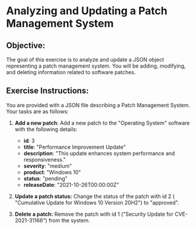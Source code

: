 #  Analyzing and Updating a Patch Management System

## Objective:
The goal of this exercise is to analyze and update a JSON object representing a patch management system. You will be adding, modifying, and deleting information related to software patches.


## Exercise Instructions:

You are provided with a JSON file describing a Patch Management System. Your tasks are as follows:

1. **Add a new patch**: Add a new patch to the "Operating System" software with the following details:
    - **id**: 3
    - **title**: "Performance Improvement Update"
    - **description**: "This update enhances system performance and responsiveness."
    - **severity**: "medium"
    - **product**: "Windows 10"
    - **status**: "pending"
    - **releaseDate**: "2021-10-26T00:00:00Z"

2. **Update a patch status:** Change the status of the patch with id 2 ( "Cumulative Update for Windows 10 Version 20H2") to "approved".

3. **Delete a patch:** Remove the patch with id 1 ("Security Update for CVE-2021-31166") from the system.



